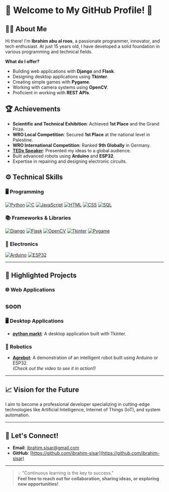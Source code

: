 # 🌟 Welcome to My GitHub Profile! 🌟

## 👨‍💻 About Me

Hi there! I'm **Ibrahim abu al roos**, a passionate programmer, innovator, and tech enthusiast. At just 15 years old, I have developed a solid foundation in various programming and technical fields.  

**What do I offer?**
- Building web applications with **Django** and **Flask**.
- Designing desktop applications using **Tkinter**.
- Creating simple games with **Pygame**.
- Working with camera systems using **OpenCV**.
- Proficient in working with **REST APIs**.

## 🏆 Achievements

- **Scientific and Technical Exhibition**: Achieved **1st Place** and the Grand Prize.
- **WRO Local Competition**: Secured **1st Place** at the national level in Palestine.
- **WRO International Competition**: Ranked **9th Globally** in Germany.
- **[TEDx Speaker](https://www.youtube.com/watch?v=hQ-MoyboAKo)**: Presented my ideas to a global audience.
- Built advanced robots using **Arduino** and **ESP32**.
- Expertise in repairing and designing electronic circuits.

## ⚙️ Technical Skills

### 🖥️ Programming
<div>
  <a href="https://www.python.org/" ><img src="https://img.shields.io/badge/Python-3776AB?style=for-the-badge&logo=python&logoColor=white" alt="Python"></a>
  <a href="https://www.learn-c.org/" ><img src="https://img.shields.io/badge/C-00599C?style=for-the-badge&logo=c&logoColor=white" alt="C"></a>
  <a href="https://www.w3schools.com/js/" ><img src="https://img.shields.io/badge/JavaScript-F7DF1E?style=for-the-badge&logo=javascript&logoColor=black" alt="JavaScript"></a>
  <a href="https://www.w3schools.com/html/" ><img src="https://img.shields.io/badge/HTML-E34F26?style=for-the-badge&logo=html5&logoColor=white" alt="HTML"></a>
  <a href="https://www.w3schools.com/css/" ><img src="https://img.shields.io/badge/CSS-1572B6?style=for-the-badge&logo=css3&logoColor=white" alt="CSS"></a>
  <a href="https://www.w3schools.com/sql/" ><img src="https://img.shields.io/badge/SQL-4479A1?style=for-the-badge&logo=postgresql&logoColor=white" alt="SQL"></a>
</div>

### 📚 Frameworks & Libraries
<div>
  <a href="https://www.djangoproject.com/" ><img src="https://img.shields.io/badge/Django-092E20?style=for-the-badge&logo=django&logoColor=white" alt="Django"></a>
  <a href="https://flask.palletsprojects.com/en/stable/" ><img src="https://img.shields.io/badge/Flask-000000?style=for-the-badge&logo=flask&logoColor=white" alt="Flask"></a>
  <a href="https://opencv.org/" ><img src="https://img.shields.io/badge/OpenCV-5C3EE8?style=for-the-badge&logo=opencv&logoColor=white" alt="OpenCV"></a>
  <a href="https://docs.python.org/3/library/tkinter.html" ><img src="https://img.shields.io/badge/Tkinter-FF6600?style=for-the-badge" alt="Tkinter"></a>
  <a href="https://www.pygame.org/news" ><img src="https://img.shields.io/badge/PyGame-00CCCC?style=for-the-badge" alt="Pygame"></a>
</div>

### 🔧 Electronics
<div>
  <a href="https://www.arduino.cc/" ><img src="https://img.shields.io/badge/Arduino-00979D?style=for-the-badge&logo=arduino&logoColor=white" alt="Arduino"></a>
  <a href="https://www.espressif.com/en/products/socs/esp32" ><img src="https://img.shields.io/badge/ESP32-003B57?style=for-the-badge&logo=espressif&logoColor=white" alt="ESP32"></a>
</div>

---

## 📂 Highlighted Projects

### 🌐 Web Applications
## soon
<!-- - **[Project Name 1](project-link)**: A brief description of the project.
- **[Project Name 2](project-link)**: A brief description of the project. -->

### 🖥️ Desktop Applications
- **[python markt](https://github.com/ibrahim-sisar/python-markt)**: A desktop application built with Tkinter.

### 🤖 Robotics
- **[Agrebot](https://www.youtube.com/watch?v=VuprfWUG2-A&t=2s)**: A demonstration of an intelligent robot built using Arduino or ESP32.  
  *(Check out the video to see it in action!)*



---

## 📈 Vision for the Future

I aim to become a professional developer specializing in cutting-edge technologies like Artificial Intelligence, Internet of Things (IoT), and system automation.

---

## 🤝 Let's Connect!

- **Email**: [ibrahim.sisar@gmail.com](ibrahim.sisar@gmail.com)
- **GitHub**: [https://github.com/ibrahim-sisar](https://github.com/ibrahim-sisar)

---

> 💡 "Continuous learning is the key to success."  
> **Feel free to reach out for collaboration, sharing ideas, or exploring new opportunities!**
